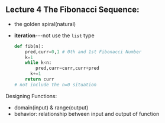 ## Lecture 4 The Fibonacci Sequence: 

- the golden spiral(natural)

- **iteration**---not use the `list` type

  ```python
  def fib(n):
      pred,curr=0,1 # 0th and 1st Fibonacci Number
      k=1
      while k<n:
          pred,curr=curr,curr+pred
      	k+=1
      return curr
  # not include the n=0 situation
  ```



Designing Functions:

- domain(input) & range(output)
- behavior: relationship between input and output of function



